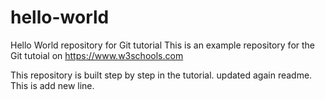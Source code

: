 # hello-world
Hello World repository for Git tutorial
This is an example repository for the Git tutoial on https://www.w3schools.com

This repository is built step by step in the tutorial.
updated again readme.
This is add new line.
